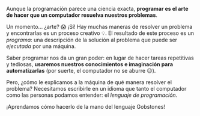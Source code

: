 Aunque la programación parece una ciencia exacta, **programar es el arte de hacer que un computador resuelva nuestros problemas**.

Un momento... ¿arte? :scream: ¡Sí! Hay muchas maneras de resolver un problema y encontrarlas es un proceso creativo :bulb:. El resultado de este proceso es un _programa_: una descripción de la solución al problema que puede ser _ejecutada_ por una máquina.

Saber programar nos da un gran poder: en lugar de hacer tareas repetitivas y tediosas, **usaremos nuestros conocimientos e imaginación para automatizarlas** (por suerte, el computador no se aburre :wink:).

Pero, ¿cómo le explicamos a la máquina de qué manera resolver el problema? Necesitamos escribirle en un idioma que tanto el computador como las personas podamos entender: el _lenguaje de programación_.

¡Aprendamos cómo hacerlo de la mano del lenguaje Gobstones!
